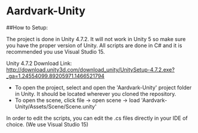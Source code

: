 # Aardvark-Unity

##How to Setup:

The project is done in Unity 4.7.2. It will not work in Unity 5 so make sure you have the proper version of Unity.
All scripts are done in C# and it is recommended you use Visual Studio 15.

Unity 4.7.2 Download Link: http://download.unity3d.com/download_unity/UnitySetup-4.7.2.exe?_ga=1.24554099.89205971.1466521794

- To open the project, select and open the 'Aardvark-Unity' project folder in Unity. It should be located wherever you cloned the repository.
- To open the scene, click file -> open scene -> load 'Aardvark-Unity/Assets/Scene/Scene.unity'

In order to edit the scripts, you can edit the .cs files directly in your IDE of choice. (We use Visual Studio 15)
